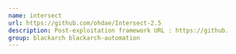 ```yaml
---
name: intersect
url: https://github.com/ohdae/Intersect-2.5
description: Post-exploitation framework URL : https://github.
group: blackarch blackarch-automation
---
```

